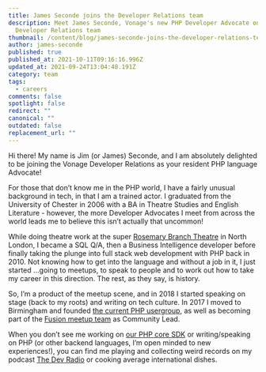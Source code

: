 ```yaml
---
title: James Seconde joins the Developer Relations team
description: Meet James Seconde, Vonage's new PHP Developer Advocate on the
  Developer Relations team
thumbnail: /content/blog/james-seconde-joins-the-developer-relations-team/jim-seconde.png
author: james-seconde
published: true
published_at: 2021-10-11T09:16:16.996Z
updated_at: 2021-09-24T13:04:48.191Z
category: team
tags:
  - careers
comments: false
spotlight: false
redirect: ""
canonical: ""
outdated: false
replacement_url: ""
---
```

Hi there! My name is Jim (or James) Seconde, and I am absolutely delighted to be joining the Vonage Developer Relations as your resident PHP language Advocate!

For those that don’t know me in the PHP world, I have a fairly unusual background in tech, in that I am a trained actor. I graduated from the University of Chester in 2006 with a BA in Theatre Studies and English Literature - however, the more Developer Advocates I meet from across the world leads me to believe this isn’t actually that uncommon!

While doing theatre work at the super [Rosemary Branch Theatre](https://www.rosemarybranchtheatre.co.uk) in North London, I became a SQL Q/A, then a Business Intelligence developer before finally taking the plunge into full stack web development with PHP back in 2010. Not knowing how to get into the language and without a job in it, I just started ...going to meetups, to speak to people and to work out how to take my career in this direction. The rest, as they say, is history.

So, I’m a product of the meetup scene, and in 2018 I started speaking on stage (back to my roots) and writing on tech culture. In 2017 I moved to Birmingham and founded [the current PHP usergroup](https://twitter.com/brumphp), as well as becoming part of the [Fusion meetup team](https://thefusionhub.co.uk) as Community Lead.

When you don’t see me working on [our PHP core SDK](https://github.com/Vonage/vonage-php-sdk-core) or writing/speaking on PHP (or other backend languages, I’m open minded to new experiences!), you can find me playing and collecting weird records on my podcast [The Dev Radio](https://devtheatre.net/dev-radio) or cooking average international dishes.
